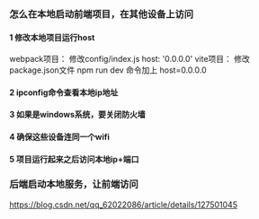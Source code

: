 ### 怎么在本地启动前端项目，在其他设备上访问
#### 1 修改本地项目运行host
webpack项目：
修改config/index.js 
host: '0.0.0.0'
vite项目：
修改package.json文件
npm run dev 命令加上 host=0.0.0.0
#### 2 ipconfig命令查看本地ip地址
#### 3 如果是windows系统，要关闭防火墙
#### 4 确保这些设备连同一个wifi
#### 5 项目运行起来之后访问本地ip+端口

### 后端启动本地服务，让前端访问
https://blog.csdn.net/qq_62022086/article/details/127501045